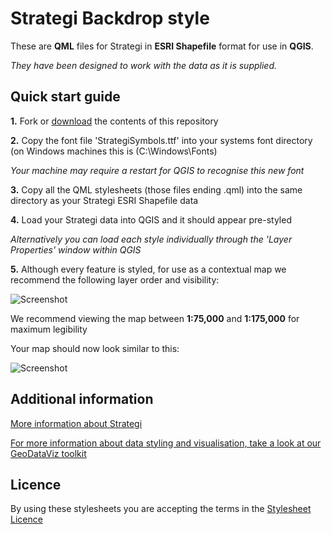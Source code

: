 # Strategi Backdrop style

These are **QML** files for Strategi in **ESRI Shapefile** format for use in **QGIS**.

*They have been designed to work with the data as it is supplied.*

## Quick start guide

**1.**  Fork or [download](https://github.com/OrdnanceSurvey/Strategi-stylesheets/archive/master.zip) the contents of this repository

**2.**  Copy the font file 'StrategiSymbols.ttf' into your systems font directory (on Windows machines this is (C:\Windows\Fonts)

*Your machine may require a restart for QGIS to recognise this new font*

**3.**  Copy all the QML stylesheets (those files ending .qml) into the same directory as your Strategi ESRI Shapefile data

**4.**  Load your Strategi data into QGIS and it should appear pre-styled

*Alternatively you can load each style individually through the 'Layer Properties' window within QGIS*

**5.**  Although every feature is styled, for use as a contextual map we recommend the following layer order and visibility:

  ![Screenshot](https://github.com/OrdnanceSurvey/Strategi-stylesheets/raw/master/ESRI%20Shapefile%20stylesheets/QGIS%20stylesheets%20(QML)/Backdrop%20style/images/Strategi_layer_order.PNG "Recommended layer order for Strategi")

We recommend viewing the map between **1:75,000** and **1:175,000** for maximum legibility

Your map should now look similar to this: 

  ![Screenshot](https://github.com/OrdnanceSurvey/Strategi-stylesheets/raw/master/ESRI%20Shapefile%20stylesheets/QGIS%20stylesheets%20(QML)/Backdrop%20style/images/Strategi_BD_screenshot.PNG "Screenshot of Strategi at 1:125,000")

## Additional information

[More information about Strategi](http://www.ordnancesurvey.co.uk/business-and-government/products/strategi.html)

[For more information about data styling and visualisation, take a look at our GeoDataViz toolkit](https://github.com/OrdnanceSurvey/GeoDataViz-Toolkit)

## Licence

By using these stylesheets you are accepting the terms in the [Stylesheet Licence](http://www.ordnancesurvey.co.uk/docs/licences/stylesheet-licence-v2.pdf)
